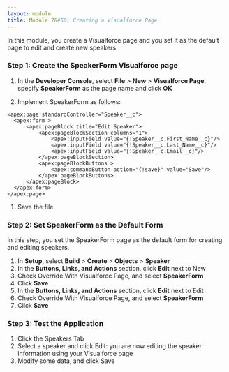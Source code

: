 ```yaml
---
layout: module
title: Module 7&#58; Creating a Visualforce Page
---
```

In this module, you create a Visualforce page and you set it as the default page to edit and create new speakers.

### Step 1: Create the SpeakerForm Visualforce page

1. In the **Developer Console**, select **File** > **New** > **Visualforce Page**, specify **SpeakerForm** as the page name and click **OK**

1. Implement SpeakerForm as follows:

  ```
  <apex:page standardController="Speaker__c">
    <apex:form >
        <apex:pageBlock title="Edit Speaker">
            <apex:pageBlockSection columns="1">
                <apex:inputField value="{!Speaker__c.First_Name__c}"/>
                <apex:inputField value="{!Speaker__c.Last_Name__c}"/>
                <apex:inputField value="{!Speaker__c.Email__c}"/>
            </apex:pageBlockSection>
            <apex:pageBlockButtons >
                <apex:commandButton action="{!save}" value="Save"/>
            </apex:pageBlockButtons>
        </apex:pageBlock>
    </apex:form>
  </apex:page>
  ```

1. Save the file


### Step 2: Set SpeakerForm as the Default Form

In this step, you set the SpeakerForm page as the default form for creating and editing speakers.

1. In **Setup**, select **Build** > **Create** > **Objects** > **Speaker**
1. In the **Buttons, Links, and Actions** section, click **Edit** next to New
1. Check Override With Visualforce Page, and select **SpeakerForm**
1. Click **Save**
1. In the **Buttons, Links, and Actions** section, click **Edit** next to Edit
1. Check Override With Visualforce Page, and select **SpeakerForm**
1. Click **Save**

### Step 3: Test the Application

1. Click the Speakers Tab
2. Select a speaker and click Edit: you are now editing the speaker information using your Visualforce page
3. Modify some data, and click Save
